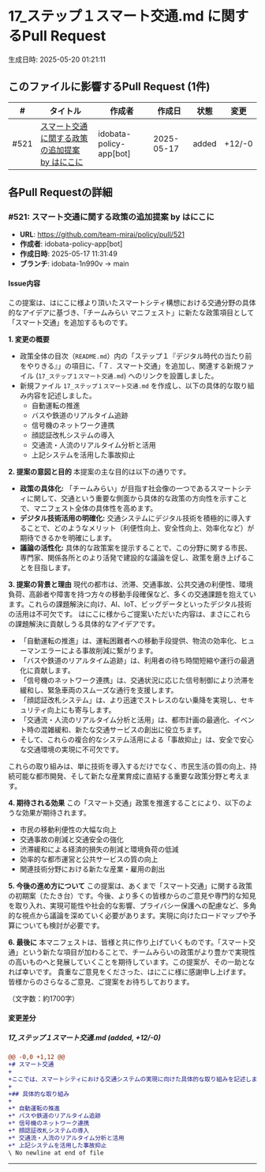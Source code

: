 # 17_ステップ１スマート交通.md に関するPull Request

生成日時: 2025-05-20 01:21:11

## このファイルに影響するPull Request (1件)

| # | タイトル | 作成者 | 作成日 | 状態 | 変更 |
|---|---------|--------|--------|------|------|
| #521 | [スマート交通に関する政策の追加提案 by はにこに](https://github.com/team-mirai/policy/pull/521) | idobata-policy-app[bot] | 2025-05-17 | added | +12/-0 |

## 各Pull Requestの詳細

### #521: スマート交通に関する政策の追加提案 by はにこに

- **URL**: https://github.com/team-mirai/policy/pull/521
- **作成者**: idobata-policy-app[bot]
- **作成日時**: 2025-05-17 11:31:49
- **ブランチ**: idobata-1n990v → main

#### Issue内容


この提案は、はにこに様より頂いたスマートシティ構想における交通分野の具体的なアイデアに基づき、「チームみらい マニフェスト」に新たな政策項目として「スマート交通」を追加するものです。

**1. 変更の概要**
*   政策全体の目次（`README.md`）内の「ステップ１『デジタル時代の当たり前をやりきる』」の項目に、「７．スマート交通」を追加し、関連する新規ファイル (`17_ステップ１スマート交通.md`) へのリンクを設置しました。
*   新規ファイル `17_ステップ１スマート交通.md` を作成し、以下の具体的な取り組み内容を記述しました。
    *   自動運転の推進
    *   バスや鉄道のリアルタイム追跡
    *   信号機のネットワーク連携
    *   顔認証改札システムの導入
    *   交通流・人流のリアルタイム分析と活用
    *   上記システムを活用した事故抑止

**2. 提案の意図と目的**
本提案の主な目的は以下の通りです。
*   **政策の具体化:** 「チームみらい」が目指す社会像の一つであるスマートシティに関して、交通という重要な側面から具体的な政策の方向性を示すことで、マニフェスト全体の具体性を高めます。
*   **デジタル技術活用の明確化:** 交通システムにデジタル技術を積極的に導入することで、どのようなメリット（利便性向上、安全性向上、効率化など）が期待できるかを明確にします。
*   **議論の活性化:** 具体的な政策案を提示することで、この分野に関する市民、専門家、関係各所とのより活発で建設的な議論を促し、政策を磨き上げることを目指します。

**3. 提案の背景と理由**
現代の都市は、渋滞、交通事故、公共交通の利便性、環境負荷、高齢者や障害を持つ方々の移動手段確保など、多くの交通課題を抱えています。これらの課題解決に向け、AI、IoT、ビッグデータといったデジタル技術の活用は不可欠です。
はにこに様からご提案いただいた内容は、まさにこれらの課題解決に貢献しうる具体的なアイデアです。
*   「自動運転の推進」は、運転困難者への移動手段提供、物流の効率化、ヒューマンエラーによる事故削減に繋がります。
*   「バスや鉄道のリアルタイム追跡」は、利用者の待ち時間短縮や運行の最適化に貢献します。
*   「信号機のネットワーク連携」は、交通状況に応じた信号制御により渋滞を緩和し、緊急車両のスムーズな通行を支援します。
*   「顔認証改札システム」は、より迅速でストレスのない乗降を実現し、セキュリティ向上にも寄与します。
*   「交通流・人流のリアルタイム分析と活用」は、都市計画の最適化、イベント時の混雑緩和、新たな交通サービスの創出に役立ちます。
*   そして、これらの複合的なシステム活用による「事故抑止」は、安全で安心な交通環境の実現に不可欠です。

これらの取り組みは、単に技術を導入するだけでなく、市民生活の質の向上、持続可能な都市開発、そして新たな産業育成に直結する重要な政策分野と考えます。

**4. 期待される効果**
この「スマート交通」政策を推進することにより、以下のような効果が期待されます。
*   市民の移動利便性の大幅な向上
*   交通事故の削減と交通安全の強化
*   渋滞緩和による経済的損失の削減と環境負荷の低減
*   効率的な都市運営と公共サービスの質の向上
*   関連技術分野における新たな産業・雇用の創出

**5. 今後の進め方について**
この提案は、あくまで「スマート交通」に関する政策の初期案（たたき台）です。今後、より多くの皆様からのご意見や専門的な知見を取り入れ、実現可能性や社会的な影響、プライバシー保護への配慮など、多角的な視点から議論を深めていく必要があります。実現に向けたロードマップや予算についても検討が必要です。

**6. 最後に**
本マニフェストは、皆様と共に作り上げていくものです。「スマート交通」という新たな項目が加わることで、チームみらいの政策がより豊かで実現性の高いものへと発展していくことを期待しています。この提案が、その一助となれば幸いです。
貴重なご意見をくださった、はにこに様に感謝申し上げます。皆様からのさらなるご意見、ご提案をお待ちしております。

（文字数：約1700字）


#### 変更差分

##### 17_ステップ１スマート交通.md (added, +12/-0)

```diff
@@ -0,0 +1,12 @@
+# スマート交通
+
+ここでは、スマートシティにおける交通システムの実現に向けた具体的な取り組みを記述します。
+
+## 具体的な取り組み
+
+* 自動運転の推進
+* バスや鉄道のリアルタイム追跡
+* 信号機のネットワーク連携
+* 顔認証改札システムの導入
+* 交通流・人流のリアルタイム分析と活用
+* 上記システムを活用した事故抑止
\ No newline at end of file
```

---

